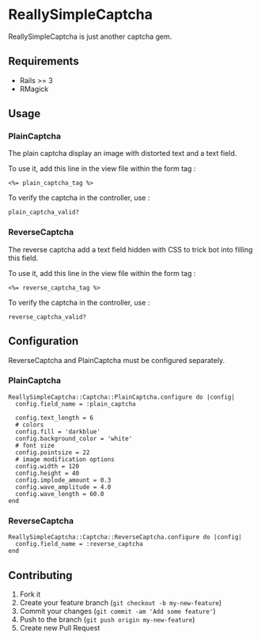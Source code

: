 # ReallySimpleCaptcha

ReallySimpleCaptcha is just another captcha gem.

## Requirements

- Rails >= 3
- RMagick

## Usage

### PlainCaptcha

The plain captcha display an image with distorted text and a text field.

To use it, add this line in the view file within the form tag :
```
<%= plain_captcha_tag %>
```

To verify the captcha in the controller, use :
```
plain_captcha_valid?
```

### ReverseCaptcha

The reverse captcha add a text field hidden with CSS to trick bot into filling this field.

To use it, add this line in the view file within the form tag :
```
<%= reverse_captcha_tag %>
```

To verify the captcha in the controller, use :
```
reverse_captcha_valid?
```

## Configuration

ReverseCaptcha and PlainCaptcha must be configured separately.

### PlainCaptcha
```
ReallySimpleCaptcha::Captcha::PlainCaptcha.configure do |config|
  config.field_name = :plain_captcha

  config.text_length = 6
  # colors
  config.fill = 'darkblue'
  config.background_color = 'white'
  # font size
  config.pointsize = 22
  # image modification options
  config.width = 120
  config.height = 40
  config.implode_amount = 0.3
  config.wave_amplitude = 4.0
  config.wave_length = 60.0
end
```

### ReverseCaptcha
```
ReallySimpleCaptcha::Captcha::ReverseCaptcha.configure do |config|
  config.field_name = :reverse_captcha
end
```

## Contributing

1. Fork it
2. Create your feature branch (`git checkout -b my-new-feature`)
3. Commit your changes (`git commit -am 'Add some feature'`)
4. Push to the branch (`git push origin my-new-feature`)
5. Create new Pull Request
